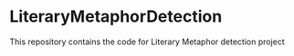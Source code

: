 # LiteraryMetaphorDetection
This repository contains the code for Literary Metaphor detection project
